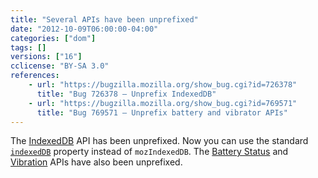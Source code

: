 ```yaml
---
title: "Several APIs have been unprefixed"
date: "2012-10-09T06:00:00-04:00"
categories: ["dom"]
tags: []
versions: ["16"]
cclicense: "BY-SA 3.0"
references:
    - url: "https://bugzilla.mozilla.org/show_bug.cgi?id=726378"
      title: "Bug 726378 – Unprefix IndexedDB"
    - url: "https://bugzilla.mozilla.org/show_bug.cgi?id=769571"
      title: "Bug 769571 – Unprefix battery and vibrator APIs"
---
```

The [IndexedDB](https://developer.mozilla.org/docs/Web/API/IndexedDB_API) API has been unprefixed. Now you can use the standard [`indexedDB`](https://developer.mozilla.org/docs/Web/API/IDBEnvironment/indexedDB) property instead of `mozIndexedDB`. The [Battery Status](https://developer.mozilla.org/docs/Web/API/Battery_Status_API) and [Vibration](https://developer.mozilla.org/docs/Web/API/Vibration_API) APIs have also been unprefixed.
